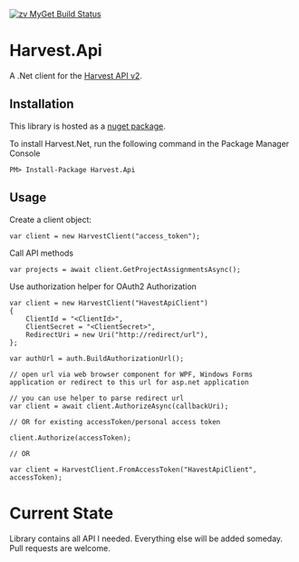 [![zv MyGet Build Status](https://www.myget.org/BuildSource/Badge/zv?identifier=3b4888a9-f4db-434e-baac-7b3518d0f7af)](https://www.myget.org/Package/Details/zv?packageType=nuget&packageId=Harvest.Api)

# Harvest.Api

A .Net client for the [Harvest API v2][0].

Installation
------------

This library is hosted as a [nuget package][1].

To install Harvest.Net, run the following command in the Package Manager Console

    PM> Install-Package Harvest.Api
    
Usage
-----
Create a client object:

    var client = new HarvestClient("access_token");

Call API methods

    var projects = await client.GetProjectAssignmentsAsync();
    
Use authorization helper for OAuth2 Authorization
    
    var client = new HarvestClient("HavestApiClient")
    {
        ClientId = "<ClientId>",
        ClientSecret = "<ClientSecret>",
        RedirectUri = new Uri("http://redirect/url"),
    };
    
    var authUrl = auth.BuildAuthorizationUrl();
    
    // open url via web browser component for WPF, Windows Forms application or redirect to this url for asp.net application

    // you can use helper to parse redirect url 
    var client = await client.AuthorizeAsync(callbackUri);

    // OR for existing accessToken/personal access token

    client.Authorize(accessToken);

    // OR

    var client = HarvestClient.FromAccessToken("HavestApiClient", accessToken);

    
# Current State

Library contains all API I needed. Everything else will be added someday. Pull requests are welcome.

[0]:https://help.getharvest.com/api-v2/
[1]:https://www.nuget.org/packages/Harvest.Api/
